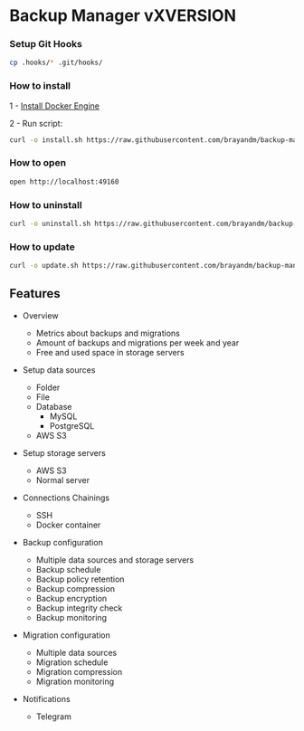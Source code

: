 # Backup Manager vXVERSION

### Setup Git Hooks

```bash
cp .hooks/* .git/hooks/
```

### How to install

1 - [Install Docker Engine](https://docs.docker.com/engine/install/)

2 - Run script:

```bash
curl -o install.sh https://raw.githubusercontent.com/brayandm/backup-manager/XVERSION/install.sh && chmod +x install.sh && (sudo VERSION=XVERSION ./install.sh || true) && rm install.sh
```

### How to open

```bash
open http://localhost:49160
```

### How to uninstall

```bash
curl -o uninstall.sh https://raw.githubusercontent.com/brayandm/backup-manager/XVERSION/uninstall.sh && chmod +x uninstall.sh && (sudo ./uninstall.sh || true) && rm uninstall.sh
```

### How to update

```bash
curl -o update.sh https://raw.githubusercontent.com/brayandm/backup-manager/XVERSION/update.sh && chmod +x update.sh && (sudo VERSION=XVERSION ./update.sh || true) && rm update.sh
```

## Features

-   Overview

    -   Metrics about backups and migrations
    -   Amount of backups and migrations per week and year
    -   Free and used space in storage servers

-   Setup data sources
    -   Folder
    -   File
    -   Database
        -   MySQL
        -   PostgreSQL
    -   AWS S3
-   Setup storage servers
    -   AWS S3
    -   Normal server
-   Connections Chainings
    -   SSH
    -   Docker container
-   Backup configuration
    -   Multiple data sources and storage servers
    -   Backup schedule
    -   Backup policy retention
    -   Backup compression
    -   Backup encryption
    -   Backup integrity check
    -   Backup monitoring
-   Migration configuration
    -   Multiple data sources
    -   Migration schedule
    -   Migration compression
    -   Migration monitoring
-   Notifications
    -   Telegram
